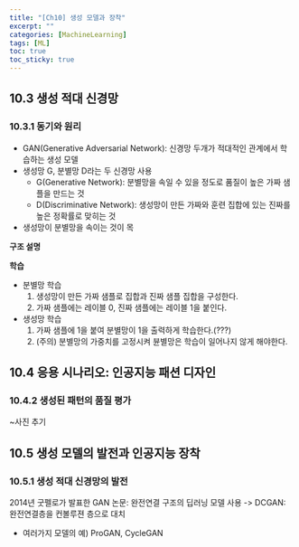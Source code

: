 ```yaml
---
title: "[Ch10] 생성 모델과 장착"
excerpt: ""
categories: [MachineLearning]
tags: [ML]
toc: true
toc_sticky: true
---
```



## 10.3 생성 적대 신경망
### 10.3.1 동기와 원리
* GAN(Generative Adversarial Network): 신경망 두개가 적대적인 관계에서 학습하는 생성 모델
* 생성망 G, 분별망 D라는 두 신경망 사용
  * G(Generative Network): 분별망을 속일 수 있을 정도로 품질이 높은 가짜 샘플을 만드는 것
  * D(Discriminative Network): 생성망이 만든 가짜와 훈련 집합에 있는 진짜를 높은 정확률로 맞히는 것
* 생성망이 분별망을 속이는 것이 목

**구조 설명**

**학습**
* 분별망 학습
  1. 생성망이 만든 가짜 샘플로 집합과 진짜 샘플 집합을 구성한다.
  2. 가짜 샘플에는 레이블 0, 진짜 샘플에는 레이블 1을 붙인다.
* 생성망 학습
  1. 가짜 샘플에 1을 붙여 분별망이 1을 출력하게 학습한다.(???)
  2. (주의) 분별망의 가중치를 고정시켜 뷴별망은 학습이 일어나지 않게 해야한다.
  

## 10.4 응용 시나리오: 인공지능 패션 디자인
### 10.4.2 생성된 패턴의 품질 평가
~사진 추기


## 10.5 생성 모델의 발전과 인공지능 장착
### 10.5.1 생성 적대 신경망의 발전
2014년 굿펠로가 발표한 GAN 논문: 완전연결 구조의 딥러닝 모델 사용 -> DCGAN: 완전연결층을 컨볼루젼 층으로 대치
* 여러가지 모델의 예) ProGAN, CycleGAN